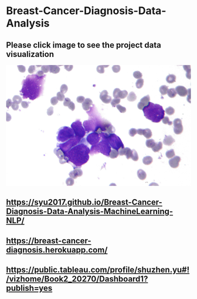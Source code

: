 # Breast-Cancer-Diagnosis-Data-Analysis
## Please click image to see the project data visualization

<a href="https://syu2017.github.io/Breast-Cancer-Diagnosis-Data-Analysis-MachineLearning-NLP" target="_blank"><img src="./image/dataset-image.jpg" alt="dataset-image"></a>

## https://syu2017.github.io/Breast-Cancer-Diagnosis-Data-Analysis-MachineLearning-NLP/

## https://breast-cancer-diagnosis.herokuapp.com/

## https://public.tableau.com/profile/shuzhen.yu#!/vizhome/Book2_20270/Dashboard1?publish=yes

